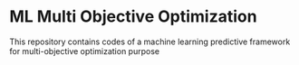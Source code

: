 # ML Multi Objective Optimization
This repository contains codes of a machine learning predictive framework for multi-objective optimization purpose

